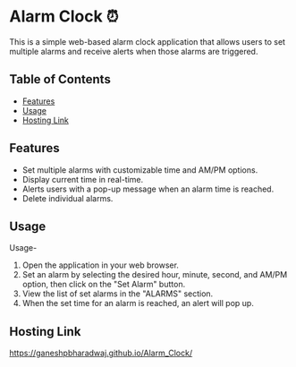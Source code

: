 # Alarm Clock ⏰

This is a simple web-based alarm clock application that allows users to set multiple alarms and receive alerts when those alarms are triggered.

## Table of Contents

- [Features](#features)
- [Usage](#usage)
- [Hosting Link](#hosting-link)

## Features

- Set multiple alarms with customizable time and AM/PM options.
- Display current time in real-time.
- Alerts users with a pop-up message when an alarm time is reached.
- Delete individual alarms.

## Usage

Usage-
  1. Open the application in your web browser.
  2. Set an alarm by selecting the desired hour, minute, second, and AM/PM option, then click on the "Set Alarm" button.
  3. View the list of set alarms in the "ALARMS" section.
  4. When the set time for an alarm is reached, an alert will pop up.

## Hosting Link

https://ganeshpbharadwaj.github.io/Alarm_Clock/
